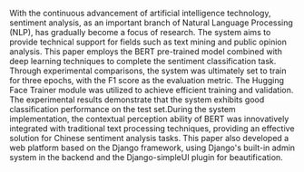 With the continuous advancement of artificial intelligence technology, sentiment analysis, as an important branch of Natural Language Processing (NLP), has gradually become a focus of research. The system aims to provide technical support for fields such as text mining and public opinion analysis. This paper employs the BERT pre-trained model combined with deep learning techniques to complete the sentiment classification task. Through experimental comparisons, the system was ultimately set to train for three epochs, with the F1 score as the evaluation metric. The Hugging Face Trainer module was utilized to achieve efficient training and validation. The experimental results demonstrate that the system exhibits good classification performance on the test set.During the system implementation, the contextual perception ability of BERT was innovatively integrated with traditional text processing techniques, providing an effective solution for Chinese sentiment analysis tasks. This paper also developed a web platform based on the Django framework, using Django's built-in admin system in the backend and the Django-simpleUI plugin for beautification. 
